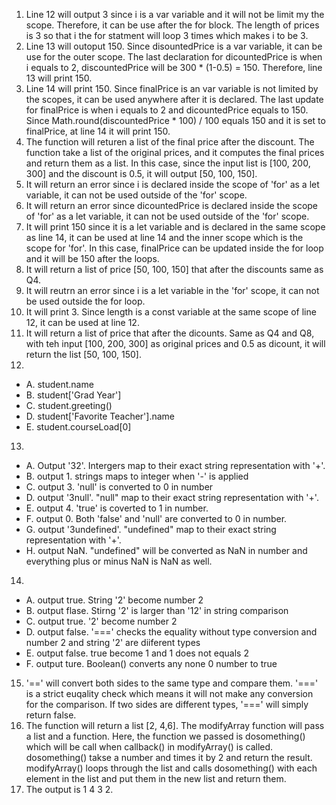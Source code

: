 1. Line 12 will output 3 since i is a var variable and it will not be limit my the scope. Therefore, it can be use after the for block. The length of prices is 3 so that i the for statment will loop 3 times which makes i to be 3.
2. Line 13 will outoput 150. Since disountedPrice is a var variable, it can be use for the outer scope. The last declaration for dicountedPrice is when i equals to 2, discountedPrice will be 300 * (1-0.5) = 150. Therefore, line 13 will print 150.
3. Line 14 will print 150. Since finalPrice is an var variable is not limited by the scopes, it can be used anywhere after it is declared. The last update for finalPrice is when i equals to 2 and dicountedPrice equals to 150. Since Math.round(discountedPrice * 100) / 100 equals 150 and it is set to finalPrice, at line 14 it will print 150. 
4. The function will returen a list of the final price after the discount. The function take a list of the original prices, and it computes the final prices and return them as a list. In this case, since the input list is [100, 200, 300] and the discount is 0.5, it will output [50, 100, 150].
5. It will return an error since i is declared inside the scope of 'for' as a let variable, it can not be used outside of the 'for' scope. 
6. It will return an error since dicountedPrice is declared inside the scope of 'for' as a let variable, it can not be used outside of the 'for' scope. 
7. It will print 150 since it is a let variable and is declared in the same scope as line 14, it can be used at line 14 and the inner scope which is the scope for 'for'. In this case, finalPrice can be updated inside the for loop and it will be 150 after the loops. 
8. It will return a list of price [50, 100, 150] that after the discounts same as Q4. 
9. It will reutrn an error since i is a let variable in the 'for' scope, it can not be used outside the for loop.
10. It will print 3. Since length is a const variable at the same scope of line 12, it can be used at line 12. 
11. It will return a list of price that after the dicounts. Same as Q4 and Q8, with teh input [100, 200, 300] as original prices and 0.5 as dicount, it will return the list [50, 100, 150].
12. 
- A. student.name
- B. student['Grad Year']
- C. student.greeting()
- D. student['Favorite Teacher'].name
- E. student.courseLoad[0]
13. 
- A. Output '32'. Intergers map to their exact string representation with '+'.
- B. output 1. strings maps to integer when '-' is applied
- C. output 3. 'null' is converted to 0 in number
- D. output '3null'. "null" map to their exact string representation with '+'.
- E. output 4. 'true' is coverted to 1 in number. 
- F. output 0. Both 'false' and 'null' are converted to 0 in number.
- G. output '3undefined'. "undefined" map to their exact string representation with '+'.
- H. output NaN. "undefined" will be converted as NaN in number and everything plus or minus NaN is NaN as well. 
14. 
- A. output true. String '2' become number 2
- B. output flase. Stirng '2' is larger than '12' in string comparison
- C. output true. '2' become number 2
- D. output false. '===' checks the equality without type conversion and number 2 and string '2' are diiferent types
- E. output false. true become 1 and 1 does not equals 2
- F. output ture. Boolean() converts any none 0 number to true
15. '==' will convert both sides to the same type and compare them. '===' is a strict euqality check which means it will not make any conversion for the comparison. If two sides are different types, '===' will simply return false.
17. The function will return a list [2, 4,6]. The modifyArray function will pass a list and a function. Here, the function we passed is dosomething() which will be call when callback() in modifyArray() is called. dosomething() takse a number and times it by 2 and return the result. modifyArray() loops through the list and calls dosomething() with each element in the list and put them in the new list and return them. 
19. The output is 1 4 3 2. 